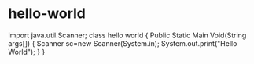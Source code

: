 # hello-world
import java.util.Scanner;
class hello world
{
Public Static Main Void(String args[])
{
Scanner sc=new Scanner(System.in);
System.out.print("Hello World");
}
}
